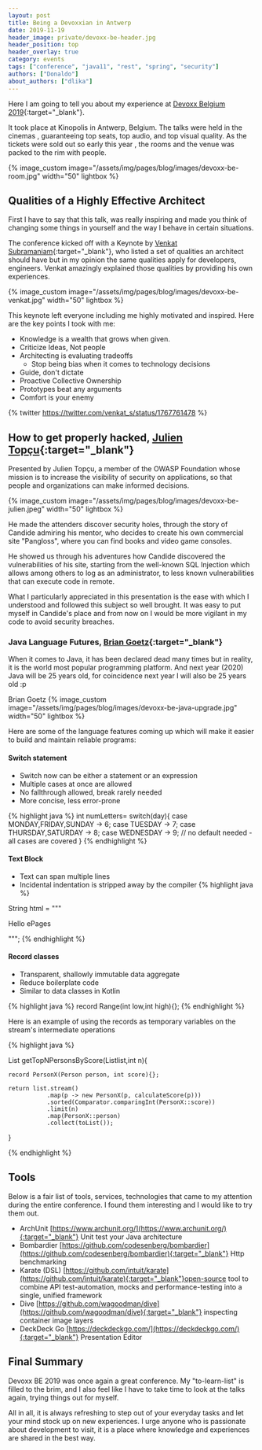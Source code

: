 ```yaml
---
layout: post
title: Being a Devoxxian in Antwerp
date: 2019-11-19
header_image: private/devoxx-be-header.jpg
header_position: top
header_overlay: true
category: events
tags: ["conference", "java11", "rest", "spring", "security"]
authors: ["Donaldo"]
about_authors: ["dlika"]
---
```


Here I am going to tell you about my experience at [Devoxx Belgium 2019](https://devoxx.be){:target="_blank"}.

It took place at Kinopolis in Antwerp, Belgium. The talks were held in the cinemas , guaranteeing top seats, top audio, and top visual quality.
As the tickets were sold out so early this year , the rooms and the venue was packed to the rim with people.

{% image_custom image="/assets/img/pages/blog/images/devoxx-be-room.jpg" width="50" lightbox %}

## Qualities of a Highly Effective Architect

 First I have to say that this talk, was really inspiring and made you think of changing some things in yourself and the way I behave in certain situations.

The conference kicked off with a Keynote by [Venkat Subramaniam](https://twitter.com/venkat_s){:target="_blank"}, who listed a set of qualities an architect should have but in my opinion the same qualities apply for developers, engineers. Venkat amazingly explained those qualities by providing his own experiences.

{% image_custom image="/assets/img/pages/blog/images/devoxx-be-venkat.jpg" width="50" lightbox %}

This keynote left everyone including me highly motivated and inspired. Here are the key points I took with me:

- Knowledge is a wealth that grows when given.
- Criticize Ideas, Not people
- Architecting is evaluating tradeoffs
  - Stop being bias when it comes to technology decisions
- Guide, don't dictate
- Proactive Collective Ownership
- Prototypes beat any arguments
- Comfort is your enemy

{% twitter https://twitter.com/venkat_s/status/1767761478 %}

## How to get properly hacked, [Julien Topçu](https://twitter.com/julientopcu){:target="_blank"}

Presented by Julien Topçu, a member of the OWASP Foundation whose mission is to increase the visibility of security on applications, so that people and organizations can make informed decisions.

{% image_custom image="/assets/img/pages/blog/images/devoxx-be-julien.jpeg" width="50" lightbox %}

He made the attenders discover security holes, through the story of Candide admiring his mentor, who decides to create his own commercial site "Pangloss", where you can find books and video game consoles.

He showed us through his adventures how Candide discovered the vulnerabilities of his site, starting from the well-known SQL Injection which allows among others to log as an administrator, to less known vulnerabilities that can execute code in remote.

What I particularly appreciated in this presentation is the ease with which I understood and followed this subject so well brought. It was easy to put myself in Candide's place and from now on I would be more vigilant in my code to avoid security breaches.

### Java Language Futures, [Brian Goetz](https://twitter.com/BrianGoetz){:target="_blank"}

When it comes to Java, it has been declared dead many times but in reality, it is the world most popular programming platform. And next year (2020) Java will be 25 years old, for coincidence next year I will also be 25 years old :p

Brian Goetz
{% image_custom image="/assets/img/pages/blog/images/devoxx-be-java-upgrade.jpg" width="50" lightbox %}

Here are some of the language features coming up which will make it easier to build and maintain reliable programs:

#### Switch statement

 * Switch now can be either a statement or an expression
 * Multiple cases at once are allowed
 * No fallthrough allowed, break rarely needed
 * More concise, less error-prone

{% highlight java %}
int numLetters= 
        switch(day){
                case MONDAY,FRIDAY,SUNDAY -> 6;
                case TUESDAY -> 7;
                case THURSDAY,SATURDAY -> 8;
                case WEDNESDAY -> 9;
                // no default needed - all cases are covered
        }
{% endhighlight %}

#### Text Block
* Text can span multiple lines
* Incidental indentation is stripped away by the compiler
{% highlight java %}

String html = """
            <html> 
                <body>
                    <p>Hello ePages </p>
                </body>
            </html>
            """;
{% endhighlight %}

#### Record classes
* Transparent, shallowly immutable data aggregate
* Reduce boilerplate code
* Similar to data classes in Kotlin

{% highlight java %}
record Range(int low,int high){};
{% endhighlight %}

Here is an example of using the records as temporary variables on the stream's intermediate operations

{% highlight java %}

List<Person> getTopNPersonsByScore(List<Person>list,int n){

    record PersonX(Person person, int score){};

    return list.stream()
               .map(p -> new PersonX(p, calculateScore(p)))
               .sorted(Comparator.comparingInt(PersonX::score))
               .limit(n)
               .map(PersonX::person)
               .collect(toList());
}

{% endhighlight %}

## Tools

Below is a fair list of tools, services, technologies that came to my attention during the entire conference.
I found them interesting and I would like to try them out.

- ArchUnit [https://www.archunit.org/](https://www.archunit.org/){:target="_blank"} Unit test your Java architecture
- Bombardier [https://github.com/codesenberg/bombardier](https://github.com/codesenberg/bombardier){:target="_blank"} Http benchmarking
- Karate (DSL) [https://github.com/intuit/karate](https://github.com/intuit/karate){:target="_blank"}open-source tool to combine API test-automation, mocks and performance-testing into a single, unified framework
- Dive [https://github.com/wagoodman/dive](https://github.com/wagoodman/dive){:target="_blank"} inspecting container image layers
- DeckDeck Go [https://deckdeckgo.com/](https://deckdeckgo.com/){:target="_blank"} Presentation Editor

## Final Summary

Devoxx BE 2019 was once again a great conference.
My "to-learn-list" is filled to the brim, and I also feel like I have to take time to look at the talks again, trying things out for myself. 

All in all, it is always refreshing to step out of your everyday tasks and let your mind stock up on new experiences.
I urge anyone who is passionate about development to visit, it is a place where knowledge and experiences are shared in the best way.